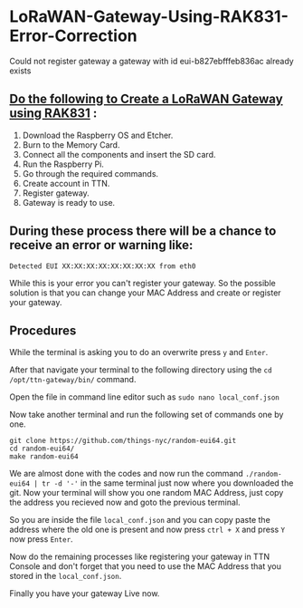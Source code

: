 # LoRaWAN-Gateway-Using-RAK831-Error-Correction
Could not register gateway a gateway with id eui-b827ebfffeb836ac already exists

## [Do the following to Create a LoRaWAN Gateway using RAK831](https://github.com/vyshakpadinjarote/LoRa-Gateway-using-RAK831) :
1. Download the Raspberry OS and Etcher.
2. Burn to the Memory Card.
3. Connect all the components and insert the SD card.
4. Run the Raspberry Pi.
5. Go through the required commands.
6. Create account in TTN.
7. Register gateway.
8. Gateway is ready to use.

## During these process there will be a chance to receive an error or warning like:
```Detected EUI XX:XX:XX:XX:XX:XX:XX:XX from eth0```

While this is your error you can't register your gateway. So the possible solution is that you can change your MAC Address and create or register your gateway.

## Procedures
While the terminal is asking you to do an overwrite press ```y``` and ```Enter```.

After that navigate your terminal to the following directory using the ```cd /opt/ttn-gateway/bin/``` command.

Open the file in command line editor such as ```sudo nano local_conf.json```

Now take another terminal and run the following set of commands one by one.
```
git clone https://github.com/things-nyc/random-eui64.git
cd random-eui64/
make random-eui64
```

We are almost done with the codes and now run the command ```./random-eui64 | tr -d '-'``` in the same terminal just now where you downloaded the git. Now your terminal will show you one random MAC Address, just copy the address you recieved now and goto the previous terminal.

So you are inside the file ```local_conf.json``` and you can copy paste the address where the old one is present and now press ```ctrl + X``` and press ```Y``` now press ```Enter```.

Now do the remaining processes like registering your gateway in TTN Console and don't forget that you need to use the MAC Address that you stored in the ```local_conf.json```.

Finally you have your gateway Live now.
